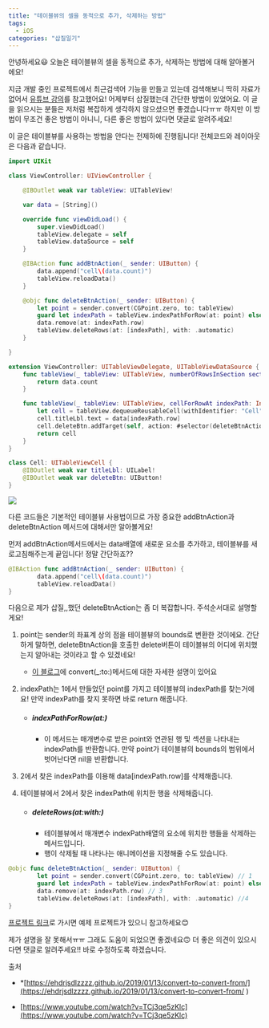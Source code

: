 ```yaml
---
title: "테이블뷰의 셀을 동적으로 추가, 삭제하는 방법"
tags:
  - iOS
categories: "삽질일기"
---
```




안녕하세요😃 오늘은 테이블뷰의 셀을 동적으로 추가, 삭제하는 방법에 대해 알아볼거에요!

지금 개발 중인 프로젝트에서 최근검색어 기능을 만들고 있는데 검색해보니 딱히 자료가 없어서 [유튜브 강의](https://www.youtube.com/watch?v=TCj3qe5zKlc)를 참고했어요! 어제부터 삽질했는데 간단한 방법이 있었어요. 이 글을 읽으시는 분들은 저처럼 복잡하게 생각하지 않으셨으면 좋겠습니다ㅠㅠ 하지만 이 방법이 무조건 좋은 방법이 아니니, 다른 좋은 방법이 있다면 댓글로 알려주세요!

이 글은 테이블뷰를 사용하는 방법을 안다는 전제하에 진행됩니다! 전체코드와 레이아웃은 다음과 같습니다.

```swift
import UIKit

class ViewController: UIViewController {

    @IBOutlet weak var tableView: UITableView!

    var data = [String]()

    override func viewDidLoad() {
        super.viewDidLoad()
        tableView.delegate = self
        tableView.dataSource = self
    }

    @IBAction func addBtnAction(_ sender: UIButton) {
        data.append("cell\(data.count)")
        tableView.reloadData()
    }

    @objc func deleteBtnAction(_ sender: UIButton) {
        let point = sender.convert(CGPoint.zero, to: tableView)
        guard let indexPath = tableView.indexPathForRow(at: point) else { return }
        data.remove(at: indexPath.row)
        tableView.deleteRows(at: [indexPath], with: .automatic)
    }

}

extension ViewController: UITableViewDelegate, UITableViewDataSource {
    func tableView(_ tableView: UITableView, numberOfRowsInSection section: Int) -> Int {
        return data.count
    }

    func tableView(_ tableView: UITableView, cellForRowAt indexPath: IndexPath) -> UITableViewCell {
        let cell = tableView.dequeueReusableCell(withIdentifier: "Cell") as! Cell
        cell.titleLbl.text = data[indexPath.row]
        cell.deleteBtn.addTarget(self, action: #selector(deleteBtnAction(_:)), for: .touchUpInside)
        return cell
    }
}

class Cell: UITableViewCell {
    @IBOutlet weak var titleLbl: UILabel!
    @IBOutlet weak var deleteBtn: UIButton!
}

```

![](https://user-images.githubusercontent.com/45457678/68067311-49613e00-fd88-11e9-8a52-c568b5f61596.png)



다른 코드들은 기본적인 테이블뷰 사용법이므로 가장 중요한 addBtnAction과 deleteBtnAction 메서드에 대해서만 알아볼게요!



먼저 addBtnAction메서드에서는 data배열에 새로운 요소를 추가하고, 테이블뷰를 새로고침해주는게 끝입니다! 정말 간단하죠??

```swift
@IBAction func addBtnAction(_ sender: UIButton) {
        data.append("cell\(data.count)")
        tableView.reloadData()
}
```

다음으로 제가 삽질,,했던 deleteBtnAction는 좀 더 복잡합니다. 주석순서대로 설명할게요!

1. point는 sender의 좌표계 상의 점을 테이블뷰의 bounds로 변환한 것이에요. 간단하게 말하면, deleteBtnAction을 호출한 delete버튼이 테이블뷰의 어디에 위치했는지 알아내는 것이라고 할 수 있겠네요! 

   - [이 블로그](https://ehdrjsdlzzzz.github.io/2019/01/13/convert-to-convert-from/)에 convert(_:to:)메서드에 대한 자세한 설명이 있어요

2. indexPath는 1에서 만들었던 point를 가지고 테이블뷰의 indexPath를 찾는거에요! 만약 indexPath를 찾지 못하면 바로 return 해줍니다.

   - ##### indexPathForRow(at:) 

     - 이 메서드는 매개변수로 받은 point와 연관된 행 및 섹션을 나타내는 indexPath를 반환합니다. 만약 point가 테이블뷰의 bounds의 범위에서 벗어난다면 nil을 반환합니다.

3. 2에서 찾은 indexPath를 이용해 data[indexPath.row]를 삭제해줍니다.

4. 테이블뷰에서 2에서 찾은 indexPath에 위치한 행을 삭제해줍니다.

   - ##### deleteRows(at:with:)

     - 테이블뷰에서 매개변수 indexPath배열의 요소에 위치한 행들을 삭제하는 메서드입니다. 
     - 행이 삭제될 때 나타나는 애니메이션을 지정해줄 수도 있습니다.

```swift
@objc func deleteBtnAction(_ sender: UIButton) {
        let point = sender.convert(CGPoint.zero, to: tableView) // 1
        guard let indexPath = tableView.indexPathForRow(at: point) else { return } // 2
        data.remove(at: indexPath.row) // 3
        tableView.deleteRows(at: [indexPath], with: .automatic) //4
}
```



[프로젝트 링크](https://github.com/DAEUN28/DAEUN28.github.io/tree/master/Example/DynamicTableView)로 가시면 예제 프로젝트가 있으니 참고하세요😊

제가 설명을 잘 못해서ㅠㅠ 그래도 도움이 되었으면 좋겠네요🙃 더 좋은 의견이 있으시다면 댓글로 알려주세요!! 바로 수정하도록 하겠습니다.



출처 

- *[https://ehdrjsdlzzzz.github.io/2019/01/13/convert-to-convert-from/](https://ehdrjsdlzzzz.github.io/2019/01/13/convert-to-convert-from/ ) 

- [https://www.youtube.com/watch?v=TCj3qe5zKlc](https://www.youtube.com/watch?v=TCj3qe5zKlc)